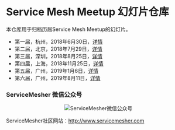 # Service Mesh Meetup 幻灯片仓库

本仓库用于归档历届Service Mesh Meetup的幻灯片。

- 第一届，杭州，2018年6月30日，[详情](2018/06/hangzhou)
- 第二届，北京，2018年7月29日，[详情](2018/07/beijing)
- 第三届，深圳，2018年8月25日，[详情](2018/08/shenzhen)
- 第四届，上海，2018年11月25日，[详情](2018/11/shanghai)
- 第五届，广州，2019年1月6日，[详情](2019/01/guangzhou)
- 第六届，广州，2019年8月11日，[详情](2019/08/guagnzhou)

### ServiceMesher 微信公众号

<p align="center">
<img src="https://ws4.sinaimg.cn/large/0069RVTdgy1ftv53rzfshj309k09k3yg.jpg" alt="ServiceMesher微信公众号"/>
</p>

ServiceMesher社区网站：http://www.servicemesher.com